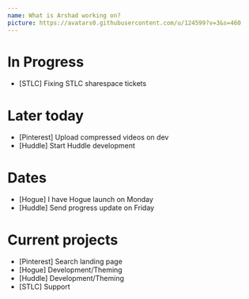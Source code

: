 ```yaml
---
name: What is Arshad working on?
picture: https://avatars0.githubusercontent.com/u/124599?v=3&s=460
---
```


# In Progress

* [STLC] Fixing STLC sharespace tickets

# Later today

* [Pinterest] Upload compressed videos on dev
* [Huddle] Start Huddle development

# Dates

* [Hogue] I have Hogue launch on Monday
* [Huddle] Send progress update on Friday

# Current projects

* [Pinterest] Search landing page
* [Hogue] Development/Theming
* [Huddle] Development/Theming
* [STLC] Support